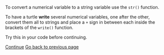 To convert a numerical variable to a string variable use the ```str()``` function.

To have a turtle **write** several numerical variables, one after the other, convert them all to strings and place a ```+``` sign in between each inside the brackets of the ```write()``` function.

Try this in your code before continuing.

[Continue](README3.md)		[Go back to previous page](README2.md)


